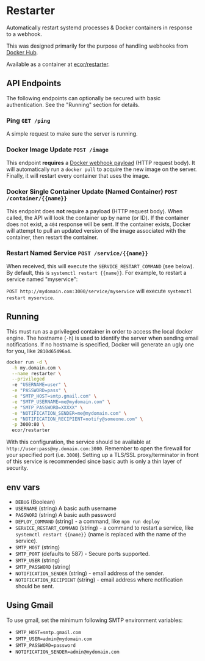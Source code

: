 # Restarter

Automatically restart systemd processes & Docker containers in response to a webhook.

This was designed primarily for the purpose of handling webhooks from [Docker Hub](https://hub.docker.com).

Available as a container at [ecor/restarter](https://hub.docker.com/r/ecor/restarter/).

## API Endpoints

The following endpoints can optionally be secured with basic authentication. See the "Running" section for details.

### Ping `GET /ping`

A simple request to make sure the server is running.

### Docker Image Update `POST /image`

This endpoint **requires** a [Docker webhook payload](https://docs.docker.com/docker-hub/webhooks/) (HTTP request body).
It will automatically run a `docker pull` to acquire the new image on the server. Finally,
it will restart every container that uses the image.

### Docker Single Container Update (Named Container) `POST /container/{{name}}`

This endpoint does **not** require a payload (HTTP request body). When called,
the API will look the container up by name (or ID). If the container does not
exist, a `404` response will be sent. If the container exists, Docker will
attempt to pull an updated version of the image associated with the container,
then restart the container.

### Restart Named Service `POST /service/{{name}}`

When received, this will execute the `SERVICE_RESTART_COMMAND` (see below). By default,
this is `systemctl restart {{name}}`. For example, to restart a service named "myservice":

`POST http://mydomain.com:3000/service/myservice` will execute `systemctl restart myservice`.

## Running

This must run as a privileged container in order to access the local docker engine.
The hostname (`-h`) is used to identify the server when sending email notifications.
If no hostname is specified, Docker will generate an ugly one for you, like `2810d65496a4`.

```sh
docker run -d \
  -h my.domain.com \
  --name restarter \
  --privileged
  -e "USERNAME=user" \
  -e "PASSWORD=pass" \
  -e "SMTP_HOST=smtp.gmail.com" \
  -e "SMTP_USERNAME=me@mydomain.com" \
  -e "SMTP_PASSWORD=XXXXX" \
  -e "NOTIFICATION_SENDER=me@mydomain.com" \
  -e "NOTIFICATION_RECIPIENT=notify@someone.com" \
  -p 3000:80 \
  ecor/restarter
```

With this configuration, the service should be available at `http://user:pass@my.domain.com:3000`.
Remember to open the firewall for your specified port (i.e. `3000`). Setting up a TLS/SSL
proxy/terminator in front of this service is recommended since basic auth is only a thin
layer of security.

## env vars

- `DEBUG` (Boolean)
- `USERNAME` (string) A basic auth username
- `PASSWORD` (string) A basic auth password
- `DEPLOY_COMMAND` (string) - a command, like `npm run deploy`
- `SERVICE_RESTART_COMMAND` (string) - a command to restart a service, like `systemctl restart {{name}}` (name is replaced with the name of the service).
- `SMTP_HOST` (string)
- `SMTP_PORT` (defaults to 587) - Secure ports supported.
- `SMTP_USER` (string)
- `SMTP_PASSWORD` (string)
- `NOTIFICATION_SENDER` (string) - email address of the sender.
- `NOTIFICATION_RECIPIENT` (string) - email address where notification should be sent.

## Using Gmail

To use gmail, set the minimum following SMTP environment variables:

- `SMTP_HOST=smtp.gmail.com`
- `SMTP_USER=admin@mydomain.com`
- `SMTP_PASSWORD=password`
- `NOTIFICATION_SENDER=admin@mydomain.com`
